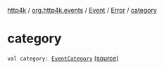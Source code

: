 [http4k](../../../index.md) / [org.http4k.events](../../index.md) / [Event](../index.md) / [Error](index.md) / [category](./category.md)

# category

`val category: `[`EventCategory`](../../-event-category/index.md) [(source)](https://github.com/http4k/http4k/blob/master/http4k-core/src/main/kotlin/org/http4k/events/events.kt#L11)